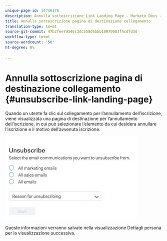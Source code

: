 ```yaml
---
unique-page-id: 14746176
description: Annulla sottoscrizione Link Landing Page - Marketo Docs - Documentazione prodotto
title: Annulla sottoscrizione pagina di destinazione collegamento
translation-type: tm+mt
source-git-commit: 47b2fee7d146c3dc558d4bbb10070683f4cdfd3d
workflow-type: tm+mt
source-wordcount: '58'
ht-degree: 0%

---
```



# Annulla sottoscrizione pagina di destinazione collegamento {#unsubscribe-link-landing-page}

Quando un utente fa clic sul collegamento per l’annullamento dell’iscrizione, viene visualizzata una pagina di destinazione per l’annullamento dell’iscrizione, in cui può selezionare l’elemento da cui desidera annullare l’iscrizione e il motivo dell’avvenuta iscrizione.

![](assets/1.jpg)

Queste informazioni verranno salvate nella visualizzazione Dettagli persona per la visualizzazione successiva.
